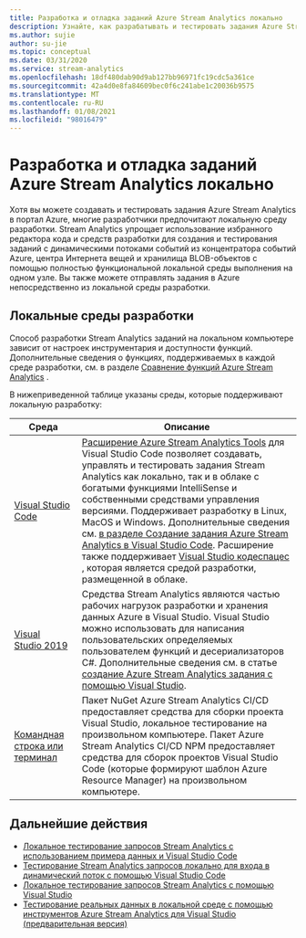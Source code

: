 ```yaml
---
title: Разработка и отладка заданий Azure Stream Analytics локально
description: Узнайте, как разрабатывать и тестировать задания Azure Stream Analytics на локальном компьютере, прежде чем запускать их в портал Azure.
ms.author: sujie
author: su-jie
ms.topic: conceptual
ms.date: 03/31/2020
ms.service: stream-analytics
ms.openlocfilehash: 18df480dab90d9ab127bb96971fc19cdc5a361ce
ms.sourcegitcommit: 42a4d0e8fa84609bec0f6c241abe1c20036b9575
ms.translationtype: MT
ms.contentlocale: ru-RU
ms.lasthandoff: 01/08/2021
ms.locfileid: "98016479"
---
```

# <a name="develop-and-debug-azure-stream-analytics-jobs-locally"></a>Разработка и отладка заданий Azure Stream Analytics локально

Хотя вы можете создавать и тестировать задания Azure Stream Analytics в портал Azure, многие разработчики предпочитают локальную среду разработки. Stream Analytics упрощает использование избранного редактора кода и средств разработки для создания и тестирования заданий с динамическими потоками событий из концентратора событий Azure, центра Интернета вещей и хранилища BLOB-объектов с помощью полностью функциональной локальной среды выполнения на одном узле. Вы также можете отправлять задания в Azure непосредственно из локальной среды разработки.

## <a name="local-development-environments"></a>Локальные среды разработки

Способ разработки Stream Analytics заданий на локальном компьютере зависит от настроек инструментария и доступности функций. Дополнительные сведения о функциях, поддерживаемых в каждой среде разработки, см. в разделе [Сравнение функций Azure Stream Analytics](feature-comparison.md) .

В нижеприведенной таблице указаны среды, которые поддерживают локальную разработку:

|Среда                              |Описание    |
|-----------------------------------------|------------|
|[Visual Studio Code](visual-studio-code-explore-jobs.md)| [Расширение Azure Stream Analytics Tools](https://marketplace.visualstudio.com/items?itemName=ms-bigdatatools.vscode-asa) для Visual Studio Code позволяет создавать, управлять и тестировать задания Stream Analytics как локально, так и в облаке с богатыми функциями IntelliSense и собственными средствами управления версиями. Поддерживает разработку в Linux, MacOS и Windows. Дополнительные сведения см. [в разделе Создание задания Azure Stream Analytics в Visual Studio Code](quick-create-visual-studio-code.md). Расширение также поддерживает [Visual Studio кодеспацес](https://visualstudio.microsoft.com/services/visual-studio-codespaces/) , которая является средой разработки, размещенной в облаке.|
|[Visual Studio 2019](stream-analytics-tools-for-visual-studio-install.md) |Средства Stream Analytics являются частью рабочих нагрузок разработки и хранения данных Azure в Visual Studio. Visual Studio можно использовать для написания пользовательских определяемых пользователем функций и десериализаторов C#. Дополнительные сведения см. в статье [создание Azure Stream Analytics задания с помощью Visual Studio](stream-analytics-quick-create-vs.md).|
|[Командная строка или терминал](stream-analytics-tools-for-visual-studio-cicd.md)|Пакет NuGet Azure Stream Analytics CI/CD предоставляет средства для сборки проекта Visual Studio, локальное тестирование на произвольном компьютере. Пакет Azure Stream Analytics CI/CD NPM предоставляет средства для сборок проектов Visual Studio Code (которые формируют шаблон Azure Resource Manager) на произвольном компьютере.|

## <a name="next-steps"></a>Дальнейшие действия

* [Локальное тестирование запросов Stream Analytics с использованием примера данных и Visual Studio Code](visual-studio-code-local-run.md)
* [Тестирование Stream Analytics запросов локально для входа в динамический поток с помощью Visual Studio Code](visual-studio-code-local-run-live-input.md)
* [Локальное тестирование запросов Stream Analytics с помощью Visual Studio](stream-analytics-vs-tools-local-run.md)
* [Тестирование реальных данных в локальной среде с помощью инструментов Azure Stream Analytics для Visual Studio (предварительная версия)](stream-analytics-live-data-local-testing.md)
